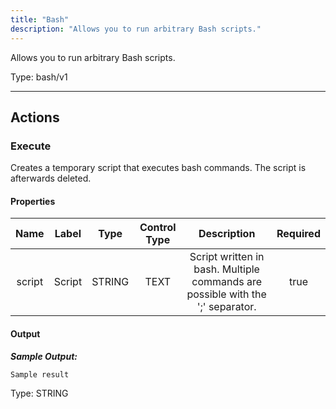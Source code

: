 ```yaml
---
title: "Bash"
description: "Allows you to run arbitrary Bash scripts."
---
```


Allows you to run arbitrary Bash scripts.



Type: bash/v1

<hr />




## Actions


### Execute
Creates a temporary script that executes bash commands. The script is afterwards deleted.

#### Properties

|      Name       |      Label     |     Type     |     Control Type     |     Description     |     Required        |
|:--------------:|:--------------:|:------------:|:--------------------:|:-------------------:|:-------------------:|
| script | Script | STRING | TEXT  |  Script written in bash. Multiple commands are possible with the ';' separator.  |  true  |


#### Output


___Sample Output:___

```Sample result```



Type: STRING









